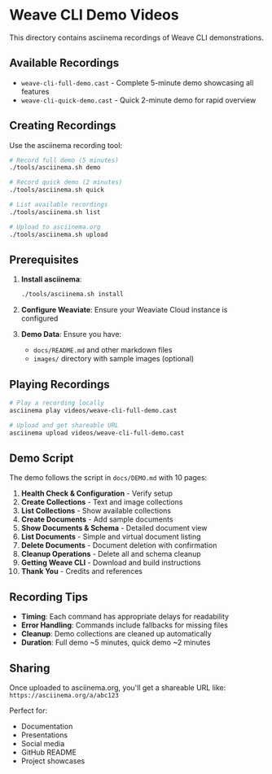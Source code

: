 # Weave CLI Demo Videos

This directory contains asciinema recordings of Weave CLI demonstrations.

## Available Recordings

- `weave-cli-full-demo.cast` - Complete 5-minute demo showcasing all features
- `weave-cli-quick-demo.cast` - Quick 2-minute demo for rapid overview

## Creating Recordings

Use the asciinema recording tool:

```bash
# Record full demo (5 minutes)
./tools/asciinema.sh demo

# Record quick demo (2 minutes)
./tools/asciinema.sh quick

# List available recordings
./tools/asciinema.sh list

# Upload to asciinema.org
./tools/asciinema.sh upload
```

## Prerequisites

1. **Install asciinema**:

   ```bash
   ./tools/asciinema.sh install
   ```

2. **Configure Weaviate**: Ensure your Weaviate Cloud instance is configured

3. **Demo Data**: Ensure you have:
   - `docs/README.md` and other markdown files
   - `images/` directory with sample images (optional)

## Playing Recordings

```bash
# Play a recording locally
asciinema play videos/weave-cli-full-demo.cast

# Upload and get shareable URL
asciinema upload videos/weave-cli-full-demo.cast
```

## Demo Script

The demo follows the script in `docs/DEMO.md` with 10 pages:

1. **Health Check & Configuration** - Verify setup
2. **Create Collections** - Text and image collections
3. **List Collections** - Show available collections
4. **Create Documents** - Add sample documents
5. **Show Documents & Schema** - Detailed document view
6. **List Documents** - Simple and virtual document listing
7. **Delete Documents** - Document deletion with confirmation
8. **Cleanup Operations** - Delete all and schema cleanup
9. **Getting Weave CLI** - Download and build instructions
10. **Thank You** - Credits and references

## Recording Tips

- **Timing**: Each command has appropriate delays for readability
- **Error Handling**: Commands include fallbacks for missing files
- **Cleanup**: Demo collections are cleaned up automatically
- **Duration**: Full demo ~5 minutes, quick demo ~2 minutes

## Sharing

Once uploaded to asciinema.org, you'll get a shareable URL like:
`https://asciinema.org/a/abc123`

Perfect for:

- Documentation
- Presentations
- Social media
- GitHub README
- Project showcases
